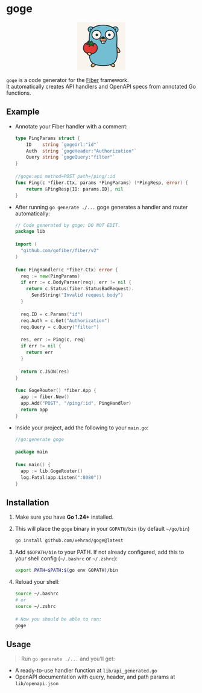 # goge

<p align="center">
  <img src="assets/goge_logo.png" alt="Goge Logo" width="128"/>
</p>

`goge` is a code generator for the [Fiber](https://github.com/gofiber/fiber) framework.  
It automatically creates API handlers and OpenAPI specs from annotated Go functions.

## Example

- Annotate your Fiber handler with a comment:

  ```go
  type PingParams struct {
      ID    string `gogeUrl:"id"`
      Auth  string `gogeHeader:"Authorization"`
      Query string `gogeQuery:"filter"`
  }

  //goge:api method=POST path=/ping/:id
  func Ping(c *fiber.Ctx, params *PingParams) (*PingResp, error) {
      return &PingResp{ID: params.ID}, nil
  }
  ```


- After running `go generate ./...` goge generates a handler and router automatically:

  ```go
  // Code generated by goge; DO NOT EDIT.
  package lib

  import (
    "github.com/gofiber/fiber/v2"
  )

  func PingHandler(c *fiber.Ctx) error {
    req := new(PingParams)
    if err := c.BodyParser(req); err != nil {
      return c.Status(fiber.StatusBadRequest).
        SendString("Invalid request body")
    }

    req.ID = c.Params("id")
    req.Auth = c.Get("Authorization")
    req.Query = c.Query("filter")

    res, err := Ping(c, req)
    if err != nil {
      return err
    }

    return c.JSON(res)
  }

  func GogeRouter() *fiber.App {
    app := fiber.New()
    app.Add("POST", "/ping/:id", PingHandler)
    return app
  }

  ```


- Inside your project, add the following to your `main.go`:

    ```go
    //go:generate goge

    package main

    func main() {
      app := lib.GogeRouter()
      log.Fatal(app.Listen(":8080"))
    }
    ```

## Installation

1. Make sure you have **Go 1.24+** installed.

1. This will place the `goge` binary in your `GOPATH/bin` (by default `~/go/bin`)

    ```bash
    go install github.com/xehrad/goge@latest
    ````



1. Add `$GOPATH/bin` to your PATH. If not already configured, add this to your shell config (`~/.bashrc` or `~/.zshrc`):

    ```bash
    export PATH=$PATH:$(go env GOPATH)/bin
    ```

1. Reload your shell:

    ```bash
    source ~/.bashrc
    # or
    source ~/.zshrc

    # Now you should be able to run:
    goge
    ```


## Usage

> Run `go generate ./...` and you’ll get: 

  * A ready-to-use handler function at `lib/api_generated.go`
  * OpenAPI documentation with query, header, and path params at `lib/openapi.json`
